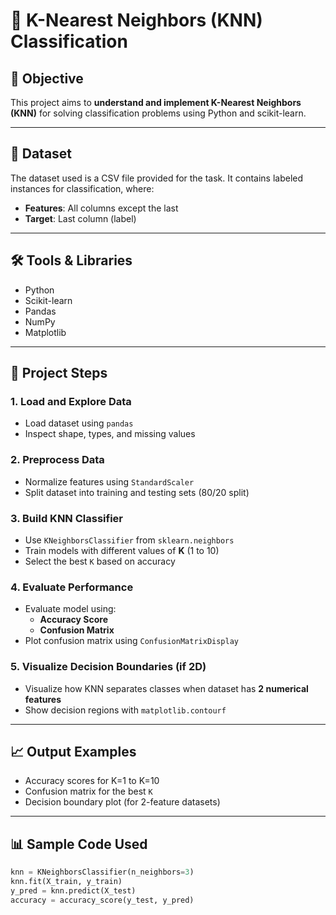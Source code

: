 # 🧠 K-Nearest Neighbors (KNN) Classification

## 📌 Objective
This project aims to **understand and implement K-Nearest Neighbors (KNN)** for solving classification problems using Python and scikit-learn.

---

## 📂 Dataset
The dataset used is a CSV file provided for the task. It contains labeled instances for classification, where:

- **Features**: All columns except the last
- **Target**: Last column (label)

---

## 🛠️ Tools & Libraries
- Python
- Scikit-learn
- Pandas
- NumPy
- Matplotlib

---

## 🚀 Project Steps

### 1. Load and Explore Data
- Load dataset using `pandas`
- Inspect shape, types, and missing values

### 2. Preprocess Data
- Normalize features using `StandardScaler`
- Split dataset into training and testing sets (80/20 split)

### 3. Build KNN Classifier
- Use `KNeighborsClassifier` from `sklearn.neighbors`
- Train models with different values of **K** (1 to 10)
- Select the best `K` based on accuracy

### 4. Evaluate Performance
- Evaluate model using:
  - **Accuracy Score**
  - **Confusion Matrix**
- Plot confusion matrix using `ConfusionMatrixDisplay`

### 5. Visualize Decision Boundaries (if 2D)
- Visualize how KNN separates classes when dataset has **2 numerical features**
- Show decision regions with `matplotlib.contourf`

---

## 📈 Output Examples

- Accuracy scores for K=1 to K=10
- Confusion matrix for the best `K`
- Decision boundary plot (for 2-feature datasets)

---

## 📊 Sample Code Used

```python
knn = KNeighborsClassifier(n_neighbors=3)
knn.fit(X_train, y_train)
y_pred = knn.predict(X_test)
accuracy = accuracy_score(y_test, y_pred)
